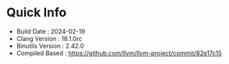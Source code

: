 # Quick Info
* Build Date : 2024-02-19
* Clang Version : 18.1.0rc
* Binutils Version : 2.42.0
* Compiled Based : https://github.com/llvm/llvm-project/commit/82e17c15
